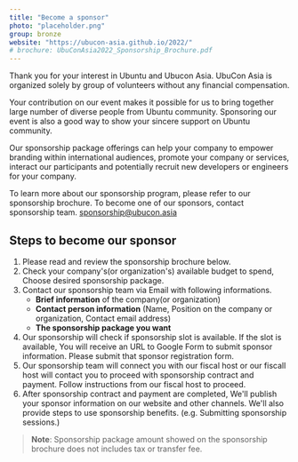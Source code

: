 ```yaml
---
title: "Become a sponsor"
photo: "placeholder.png"
group: bronze
website: "https://ubucon-asia.github.io/2022/"
# brochure: UbuConAsia2022_Sponsorship_Brochure.pdf 
---
```

Thank you for your interest in Ubuntu and Ubucon Asia. UbuCon Asia is organized solely by group of volunteers without any financial compensation. 

Your contribution on our event makes it possible for us to bring together large number of diverse people from Ubuntu community. Sponsoring our event is also a good way to show your sincere support on Ubuntu community.

Our sponsorship package offerings can help your company to empower branding within international audiences, promote your company or services, interact our participants and potentially recruit new developers or engineers for your company.

To learn more about our sponsorship program, please refer to our sponsorship brochure.
To become one of our sponsors, contact sponsorship team. sponsorship@ubucon.asia

## Steps to become our sponsor
1. Please read and review the sponsorship brochure below.
2. Check your company's(or organization's) available budget to spend, Choose desired sponsorship package.
3. Contact our sponsorship team via Email with following informations.
    - **Brief information** of the company(or organization)
    - **Contact person information** (Name, Position on the company or organization, Contact email address)
    - **The sponsorship package you want** 
4. Our sponsorship will check if sponsorship slot is available. If the slot is available, You will receive an URL to Google Form to submit sponsor information. Please submit that sponsor registration form.
5. Our sponsorship team will connect you with our fiscal host or our fiscall host will contact you to proceed with sponsorship contract and payment. Follow instructions from our fiscal host to proceed.
6. After sponsorship contract and payment are completed, We'll publish your sponsor information on our website and other channels. We'll also provide steps to use sponsorship benefits. (e.g. Submitting sponsorship sessions.)

> **Note**: Sponsorship package amount showed on the sponsorship brochure does not includes tax or transfer fee.
